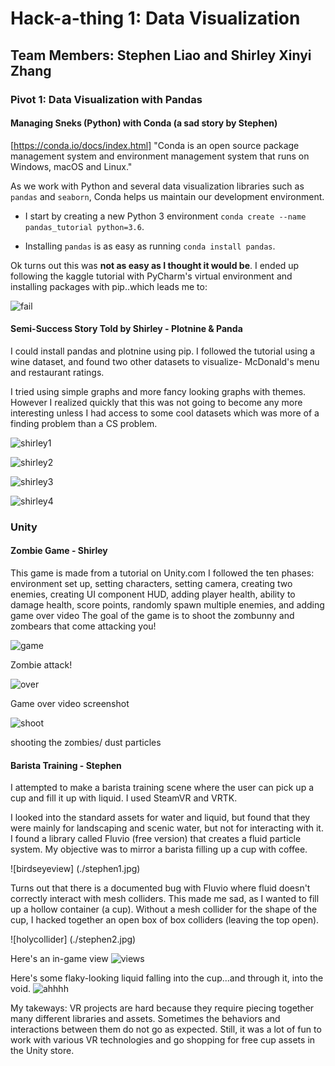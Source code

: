 # Hack-a-thing 1: Data Visualization

## Team Members: Stephen Liao and Shirley Xinyi Zhang

### Pivot 1: Data Visualization with Pandas
#### Managing Sneks (Python) with Conda (a sad story by Stephen)
[https://conda.io/docs/index.html] "Conda is an open source package management system and environment management system that runs on Windows, macOS and Linux."

As we work with Python and several data visualization libraries such as `pandas` and `seaborn`, Conda helps us maintain our development environment.

- I start by creating a new Python 3 environment `conda create --name pandas_tutorial python=3.6`.

- Installing `pandas` is as easy as running `conda install pandas`.

Ok turns out this was **not as easy as I thought it would be**. I ended up following the kaggle tutorial with PyCharm's virtual environment and installing packages with pip..which leads me to:

![fail](./sad_story.PNG)

#### Semi-Success Story Told by Shirley - Plotnine & Panda

I could install pandas and plotnine using pip. I followed the tutorial using a wine dataset, and found two other datasets to visualize- McDonald's menu and restaurant ratings. 

I tried using simple graphs and more fancy looking graphs with themes. However I realized quickly that this was not going to become any more interesting unless I had access to some cool datasets which was more of a finding problem than a CS problem.

![shirley1](./shirley1.png)

![shirley2](./shirley2.png)

![shirley3](./shirley3.png)

![shirley4](./shirley4.png)

### Unity 
#### Zombie Game - Shirley

This game is made from a tutorial on Unity.com
I followed the ten phases: environment set up, setting characters, setting camera, creating two enemies, creating UI component HUD, adding player health, ability to damage health, score points, randomly spawn multiple enemies, and adding game over video
The goal of the game is to shoot the zombunny and zombears that come attacking you!

![game](./zom.jpg)

Zombie attack!

![over](./over.jpg)

Game over video screenshot

![shoot](./shoot.jpg)

shooting the zombies/ dust particles

#### Barista Training - Stephen

I attempted to make a barista training scene where the user can pick up a cup and fill it up with liquid. I used SteamVR and VRTK.

I looked into the standard assets for water and liquid, but found that they were mainly for landscaping and scenic water, but not for interacting with it. I found a library called Fluvio (free version) that creates a fluid particle system. My objective was to mirror a barista filling up a cup with coffee.

![birdseyeview] (./stephen1.jpg)

Turns out that there is a documented bug with Fluvio where fluid doesn't correctly interact with mesh colliders. This made me sad, as I wanted to fill up a hollow container (a cup). Without a mesh collider for the shape of the cup, I hacked together an open box of box colliders (leaving the top open).

![holycollider] (./stephen2.jpg)

Here's an in-game view
![views](./stephen3.jpg)

Here's some flaky-looking liquid falling into the cup...and through it, into the void.
![ahhhh](./stephen4.jpg)

My takeways: VR projects are hard because they require piecing together many different libraries and assets. Sometimes the behaviors and interactions between them do not go as expected. Still, it was a lot of fun to work with various VR technologies and go shopping for free cup assets in the Unity store.

